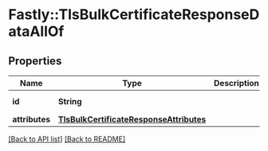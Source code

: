 # Fastly::TlsBulkCertificateResponseDataAllOf

## Properties

| Name | Type | Description | Notes |
| ---- | ---- | ----------- | ----- |
| **id** | **String** |  | [optional][readonly] |
| **attributes** | [**TlsBulkCertificateResponseAttributes**](TlsBulkCertificateResponseAttributes.md) |  | [optional] |

[[Back to API list]](../../README.md#endpoints) [[Back to README]](../../README.md)

